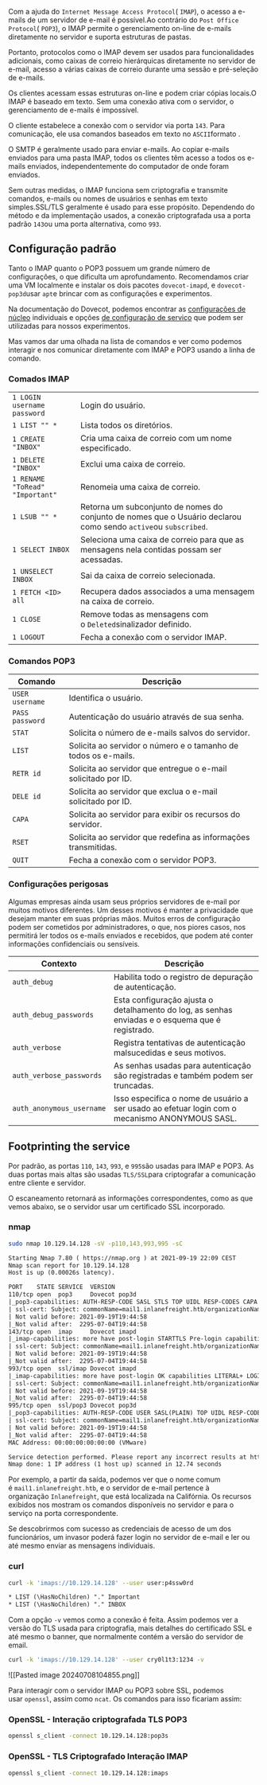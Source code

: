 Com a ajuda do `Internet Message Access Protocol`( `IMAP`), o acesso a e-mails de um servidor de e-mail é possível.Ao contrário do `Post Office Protocol`( `POP3`), o IMAP permite o gerenciamento on-line de e-mails diretamente no servidor e suporta estruturas de pastas.

Portanto, protocolos como o IMAP devem ser usados ​​para funcionalidades adicionais, como caixas de correio hierárquicas diretamente no servidor de e-mail, acesso a várias caixas de correio durante uma sessão e pré-seleção de e-mails.

Os clientes acessam essas estruturas on-line e podem criar cópias locais.O IMAP é baseado em texto. Sem uma conexão ativa com o servidor, o gerenciamento de e-mails é impossível.

O cliente estabelece a conexão com o servidor via porta `143`. Para comunicação, ele usa comandos baseados em texto no `ASCII`formato .

O SMTP é geralmente usado para enviar e-mails. Ao copiar e-mails enviados para uma pasta IMAP, todos os clientes têm acesso a todos os e-mails enviados, independentemente do computador de onde foram enviados.

Sem outras medidas, o IMAP funciona sem criptografia e transmite comandos, e-mails ou nomes de usuários e senhas em texto simples.SSL/TLS geralmente é usado para esse propósito. Dependendo do método e da implementação usados, a conexão criptografada usa a porta padrão `143`ou uma porta alternativa, como `993`.

## Configuração padrão

Tanto o IMAP quanto o POP3 possuem um grande número de configurações, o que dificulta um aprofundamento. Recomendamos criar uma VM localmente e instalar os dois pacotes `dovecot-imapd`, e `dovecot-pop3d`usar `apt`e brincar com as configurações e experimentos.

Na documentação do Dovecot, podemos encontrar as [configurações de núcleo](https://doc.dovecot.org/settings/core/) individuais e opções [de configuração de serviço](https://doc.dovecot.org/configuration_manual/service_configuration/) que podem ser utilizadas para nossos experimentos.

Mas vamos dar uma olhada na lista de comandos e ver como podemos interagir e nos comunicar diretamente com IMAP e POP3 usando a linha de comando.

### Comados IMAP

|                                 |                                                                                                                 |
| ------------------------------- | --------------------------------------------------------------------------------------------------------------- |
| `1 LOGIN username password`     | Login do usuário.                                                                                               |
| `1 LIST "" *`                   | Lista todos os diretórios.                                                                                      |
| `1 CREATE "INBOX"`              | Cria uma caixa de correio com um nome especificado.                                                             |
| `1 DELETE "INBOX"`              | Exclui uma caixa de correio.                                                                                    |
| `1 RENAME "ToRead" "Important"` | Renomeia uma caixa de correio.                                                                                  |
| `1 LSUB "" *`                   | Retorna um subconjunto de nomes do conjunto de nomes que o Usuário declarou como sendo `active`ou `subscribed`. |
| `1 SELECT INBOX`                | Seleciona uma caixa de correio para que as mensagens nela contidas possam ser acessadas.                        |
| `1 UNSELECT INBOX`              | Sai da caixa de correio selecionada.                                                                            |
| `1 FETCH <ID> all`              | Recupera dados associados a uma mensagem na caixa de correio.                                                   |
| `1 CLOSE`                       | Remove todas as mensagens com o `Deleted`sinalizador definido.                                                  |
| `1 LOGOUT`                      | Fecha a conexão com o servidor IMAP.                                                                            |

### Comandos POP3

| **Comando**     | **Descrição**                                                  |
| --------------- | -------------------------------------------------------------- |
| `USER username` | Identifica o usuário.                                          |
| `PASS password` | Autenticação do usuário através de sua senha.                  |
| `STAT`          | Solicita o número de e-mails salvos do servidor.               |
| `LIST`          | Solicita ao servidor o número e o tamanho de todos os e-mails. |
| `RETR id`       | Solicita ao servidor que entregue o e-mail solicitado por ID.  |
| `DELE id`       | Solicita ao servidor que exclua o e-mail solicitado por ID.    |
| `CAPA`          | Solicita ao servidor para exibir os recursos do servidor.      |
| `RSET`          | Solicita ao servidor que redefina as informações transmitidas. |
| `QUIT`          | Fecha a conexão com o servidor POP3.                           |

### Configurações perigosas

Algumas empresas ainda usam seus próprios servidores de e-mail por muitos motivos diferentes. Um desses motivos é manter a privacidade que desejam manter em suas próprias mãos. Muitos erros de configuração podem ser cometidos por administradores, o que, nos piores casos, nos permitirá ler todos os e-mails enviados e recebidos, que podem até conter informações confidenciais ou sensíveis.

| **Contexto**              | **Descrição**                                                                                    |
| ------------------------- | ------------------------------------------------------------------------------------------------ |
| `auth_debug`              | Habilita todo o registro de depuração de autenticação.                                           |
| `auth_debug_passwords`    | Esta configuração ajusta o detalhamento do log, as senhas enviadas e o esquema que é registrado. |
| `auth_verbose`            | Registra tentativas de autenticação malsucedidas e seus motivos.                                 |
| `auth_verbose_passwords`  | As senhas usadas para autenticação são registradas e também podem ser truncadas.                 |
| `auth_anonymous_username` | Isso especifica o nome de usuário a ser usado ao efetuar login com o mecanismo ANONYMOUS SASL.   |

## Footprinting the service

Por padrão, as portas `110`, `143`, `993`, e `995`são usadas para IMAP e POP3. As duas portas mais altas são usadas `TLS/SSL`para criptografar a comunicação entre cliente e servidor.

O escaneamento retornará as informações correspondentes, como as que vemos abaixo, se o servidor usar um certificado SSL incorporado.

### nmap

```bash
sudo nmap 10.129.14.128 -sV -p110,143,993,995 -sC
```

```txt
Starting Nmap 7.80 ( https://nmap.org ) at 2021-09-19 22:09 CEST
Nmap scan report for 10.129.14.128
Host is up (0.00026s latency).

PORT    STATE SERVICE  VERSION
110/tcp open  pop3     Dovecot pop3d
|_pop3-capabilities: AUTH-RESP-CODE SASL STLS TOP UIDL RESP-CODES CAPA PIPELINING
| ssl-cert: Subject: commonName=mail1.inlanefreight.htb/organizationName=Inlanefreight/stateOrProvinceName=California/countryName=US
| Not valid before: 2021-09-19T19:44:58
|_Not valid after:  2295-07-04T19:44:58
143/tcp open  imap     Dovecot imapd
|_imap-capabilities: more have post-login STARTTLS Pre-login capabilities LITERAL+ LOGIN-REFERRALS OK LOGINDISABLEDA0001 SASL-IR ENABLE listed IDLE ID IMAP4rev1
| ssl-cert: Subject: commonName=mail1.inlanefreight.htb/organizationName=Inlanefreight/stateOrProvinceName=California/countryName=US
| Not valid before: 2021-09-19T19:44:58
|_Not valid after:  2295-07-04T19:44:58
993/tcp open  ssl/imap Dovecot imapd
|_imap-capabilities: more have post-login OK capabilities LITERAL+ LOGIN-REFERRALS Pre-login AUTH=PLAINA0001 SASL-IR ENABLE listed IDLE ID IMAP4rev1
| ssl-cert: Subject: commonName=mail1.inlanefreight.htb/organizationName=Inlanefreight/stateOrProvinceName=California/countryName=US
| Not valid before: 2021-09-19T19:44:58
|_Not valid after:  2295-07-04T19:44:58
995/tcp open  ssl/pop3 Dovecot pop3d
|_pop3-capabilities: AUTH-RESP-CODE USER SASL(PLAIN) TOP UIDL RESP-CODES CAPA PIPELINING
| ssl-cert: Subject: commonName=mail1.inlanefreight.htb/organizationName=Inlanefreight/stateOrProvinceName=California/countryName=US
| Not valid before: 2021-09-19T19:44:58
|_Not valid after:  2295-07-04T19:44:58
MAC Address: 00:00:00:00:00:00 (VMware)

Service detection performed. Please report any incorrect results at https://nmap.org/submit/ .
Nmap done: 1 IP address (1 host up) scanned in 12.74 seconds
```


Por exemplo, a partir da saída, podemos ver que o nome comum é `mail1.inlanefreight.htb`, e o servidor de e-mail pertence à organização `Inlanefreight`, que está localizada na Califórnia. Os recursos exibidos nos mostram os comandos disponíveis no servidor e para o serviço na porta correspondente.


Se descobrirmos com sucesso as credenciais de acesso de um dos funcionários, um invasor poderá fazer login no servidor de e-mail e ler ou até mesmo enviar as mensagens individuais.

### curl

```bash
curl -k 'imaps://10.129.14.128' --user user:p4ssw0rd
```

```txt
* LIST (\HasNoChildren) "." Important
* LIST (\HasNoChildren) "." INBOX
```

Com a opção `-v` vemos como a conexão é feita. Assim podemos ver a versão do TLS usada para criptografia, mais detalhes do certificado SSL e até mesmo o banner, que normalmente contém a versão do servidor de email.

```bash
curl -k 'imaps://10.129.14.128' --user cry0l1t3:1234 -v
```
![[Pasted image 20240708104855.png]]

Para interagir com o servidor IMAP ou POP3 sobre SSL, podemos usar `openssl`, assim como `ncat`. Os comandos para isso ficariam assim:

### OpenSSL - Interação criptografada TLS POP3

```bash
openssl s_client -connect 10.129.14.128:pop3s
```

### OpenSSL - TLS Criptografado Interação IMAP

```bash
openssl s_client -connect 10.129.14.128:imaps
```





























































































































































































































